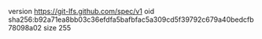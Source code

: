 version https://git-lfs.github.com/spec/v1
oid sha256:b92a71ea8bb03c36efdfa5bafbfac5a309cd5f39792c679a40bedcfb78098a02
size 255
